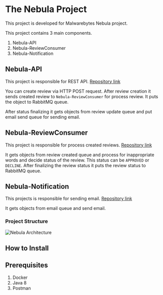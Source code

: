 
# The Nebula Project

This project is developed for Malwarebytes Nebula project.

This project contains 3 main components.

 1. Nebula-API
 2. Nebula-ReviewConsumer
 3. Nebula-Notification

## Nebula-API
This project is responsible for REST API. [Repository link](https://github.com/FatihErdem/nebula-api)

You can create review via HTTP POST request. After review creation it sends created review to `Nebula-ReviewConsumer` for process review. It puts the object to RabbitMQ queue. 

After status finalizing it gets objects from review update queue and put email send queue for sending email.

## Nebula-ReviewConsumer
This project is responsible for process created reviews.  [Repository link](https://github.com/FatihErdem/nebula-consumer)

It gets objects from review created queue and process for inappropriate words and decide status of the review. This status can be `APPROVED` or `DECLINE`. After finalizing the review status it puts the review status to RabbitMQ queue.

## Nebula-Notification
This projects is responsible for sending email. [Repository link](https://github.com/FatihErdem/nebula-notification)

It gets objects from email queue and send email.

### Project Structure

![Nebula Architecture](https://i.imgur.com/QME60HB.jpg?1)

## How to Install

## Prerequisites
 1. Docker
 2. Java 8
 3. Postman
